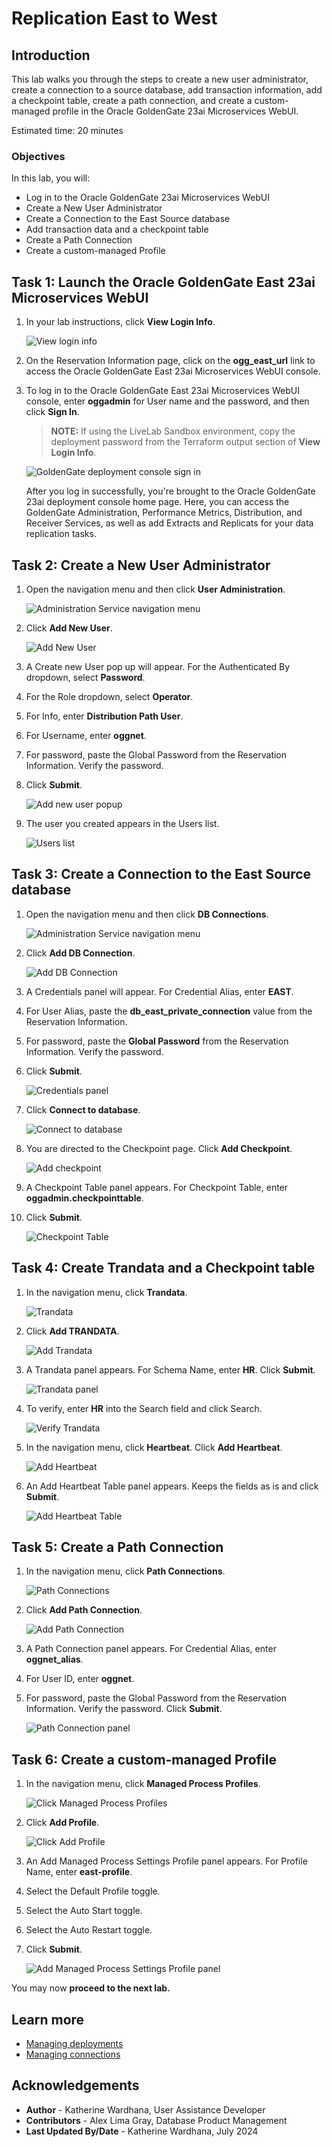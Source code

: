 # Replication East to West

## Introduction

This lab walks you through the steps to create a new user administrator, create a connection to a source database, add transaction information, add a checkpoint table, create a path connection, and create a custom-managed profile in the Oracle GoldenGate 23ai Microservices WebUI.

Estimated time: 20 minutes

### Objectives

In this lab, you will:
* Log in to the Oracle GoldenGate 23ai Microservices WebUI
* Create a New User Administrator
* Create a Connection to the East Source database
* Add transaction data and a checkpoint table
* Create a Path Connection
* Create a custom-managed Profile

## Task 1: Launch the Oracle GoldenGate East 23ai Microservices WebUI

1. In your lab instructions, click **View Login Info**.

    ![View login info ](./images/01-01-view-login-info.png " ")

2. On the Reservation Information page, click on the **ogg\_east\_url** link to access the Oracle GoldenGate East 23ai Microservices WebUI console.

3.  To log in to the Oracle GoldenGate East 23ai Microservices WebUI console, enter **oggadmin** for User name and the password, and then click **Sign In**. 

    > **NOTE:** If using the LiveLab Sandbox environment, copy the deployment password from the Terraform output section of **View Login Info**.

    ![GoldenGate deployment console sign in](./images/01-03-console-login.png " ")

    After you log in successfully, you're brought to the Oracle GoldenGate 23ai deployment console home page. Here, you can access the GoldenGate Administration, Performance Metrics, Distribution, and Receiver Services, as well as add Extracts and Replicats for your data replication tasks.

## Task 2: Create a New User Administrator

1. Open the navigation menu and then click **User Administration**.

    ![Administration Service navigation menu](./images/02-01-nav-config.png " ")

2. Click **Add New User**.

    ![Add New User](./images/02-02-click-add-new-user.png " ")

3. A Create new User pop up will appear. For the Authenticated By dropdown, select **Password**.

4. For the Role dropdown, select **Operator**.

5. For Info, enter **Distribution Path User**.

6. For Username, enter **oggnet**.

7. For password, paste the Global Password from the Reservation Information. Verify the password. 

8. Click **Submit**.

    ![Add new user popup](./images/02-08-add-new-user.png " ")

9. The user you created appears in the Users list.

    ![Users list](./images/02-09-users-list.png " ")

## Task 3: Create a Connection to the East Source database

1. Open the navigation menu and then click **DB Connections**.

    ![Administration Service navigation menu](./images/03-01-nav-config.png " ")

2. Click **Add DB Connection**.

    ![Add DB Connection](./images/03-02-add-db-connec.png " ")

3. A Credentials panel will appear. For Credential Alias, enter **EAST**.

4. For User Alias, paste the **db\_east\_private\_connection** value from the Reservation Information. 

5. For password, paste the **Global Password** from the Reservation Information. Verify the password. 

6. Click **Submit**.

    ![Credentials panel](./images/03-06-credentials.png " ")

7. Click **Connect to database**.

    ![Connect to database](./images/03-07-connect-to-db.png " ")

8. You are directed to the Checkpoint page. Click **Add Checkpoint**.

    ![Add checkpoint](./images/03-08-add-checkpoint.png " ")

9. A Checkpoint Table panel appears. For Checkpoint Table, enter **oggadmin.checkpointtable**.

10. Click **Submit**.

    ![Checkpoint Table](./images/03-10-checkpoint-table.png " ")

## Task 4: Create Trandata and a Checkpoint table

1. In the navigation menu, click **Trandata**.

    ![Trandata](./images/04-01-trandata.png " ")

2. Click **Add TRANDATA**.

    ![Add Trandata](./images/04-02-add-trandata.png " ")

3. A Trandata panel appears. For Schema Name, enter **HR**. Click **Submit**.

    ![Trandata panel](./images/04-03-trandata.png " ")

4. To verify, enter **HR** into the Search field and click Search.

    ![Verify Trandata](./images/04-04-verify-trandata.png " ")

5. In the navigation menu, click **Heartbeat**. Click **Add Heartbeat**.

    ![Add Heartbeat](./images/04-05-add-heartbeat.png " ")

6. An Add Heartbeat Table panel appears. Keeps the fields as is and click **Submit**.

    ![Add Heartbeat Table](./images/04-06-add-heartbeat-table.png " ")

## Task 5: Create a Path Connection

1. In the navigation menu, click **Path Connections**.

    ![Path Connections](./images/05-01-path-connections.png " ")

2. Click **Add Path Connection**.

    ![Add Path Connection](./images/05-02-add-path-connection.png " ")

3. A Path Connection panel appears. For Credential Alias, enter **oggnet_alias**.

4. For User ID, enter **oggnet**.

5. For password, paste the Global Password from the Reservation Information. Verify the password. Click **Submit**.

    ![Path Connection panel](./images/05-05-path-connection-panel.png " ")

## Task 6: Create a custom-managed Profile

1. In the navigation menu, click **Managed Process Profiles**.

    ![Click Managed Process Profiles](./images/06-01-managed-process-profiles.png " ")

2. Click **Add Profile**.

    ![Click Add Profile](./images/06-02-add-profile.png " ")

3. An Add Managed Process Settings Profile panel appears. For Profile Name, enter **east-profile**.

4. Select the Default Profile toggle.

5. Select the Auto Start toggle.

6. Select the Auto Restart toggle.

7. Click **Submit**.

    ![Add Managed Process Settings Profile panel](./images/06-07-add-profile-panel.png " ")

You may now **proceed to the next lab.**

## Learn more

* [Managing deployments](https://docs.oracle.com/en/cloud/paas/goldengate-service/ebbpf/index.html)
* [Managing connections](https://docs.oracle.com/en/cloud/paas/goldengate-service/mcjzr/index.html)

## Acknowledgements
* **Author** - Katherine Wardhana, User Assistance Developer
* **Contributors** -  Alex Lima Gray, Database Product Management
* **Last Updated By/Date** - Katherine Wardhana, July 2024